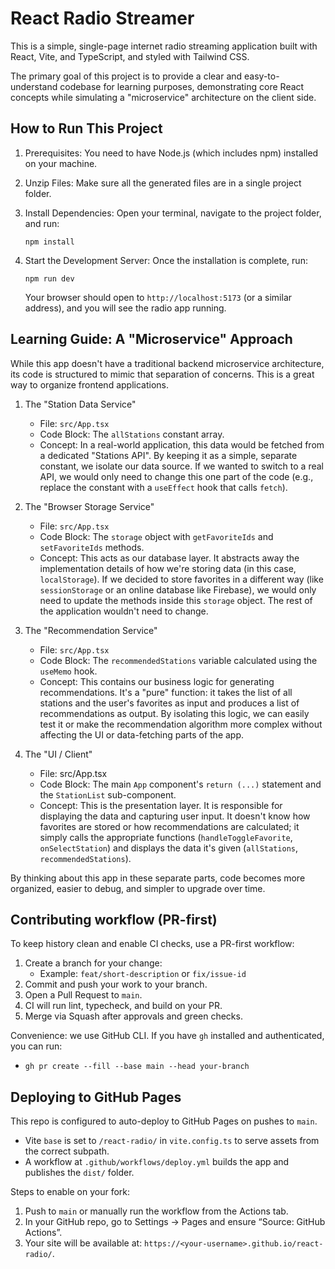 # React Radio Streamer

This is a simple, single-page internet radio streaming application built with React, Vite, and TypeScript, and styled with Tailwind CSS.

The primary goal of this project is to provide a clear and easy-to-understand codebase for learning purposes, demonstrating core React concepts while simulating a "microservice" architecture on the client side.

## How to Run This Project

1. Prerequisites: You need to have Node.js (which includes npm) installed on your machine.

2. Unzip Files: Make sure all the generated files are in a single project folder.

3. Install Dependencies: Open your terminal, navigate to the project folder, and run:
   ```
   npm install
   ```

4. Start the Development Server: Once the installation is complete, run:
   ```
   npm run dev
   ```
    Your browser should open to `http://localhost:5173` (or a similar address), and you will see the radio app running.

## Learning Guide: A "Microservice" Approach

While this app doesn't have a traditional backend microservice architecture, its code is structured to mimic that separation of concerns. This is a great way to organize frontend applications.

1. The "Station Data Service"
    - File: `src/App.tsx`
    - Code Block: The `allStations` constant array.
    - Concept: In a real-world application, this data would be fetched from a dedicated "Stations API". By keeping it as a simple, separate constant, we isolate our data source. If we wanted to switch to a real API, we would only need to change this one part of the code (e.g., replace the constant with a `useEffect` hook that calls `fetch`).

2. The "Browser Storage Service"
    - File: `src/App.tsx`
    - Code Block: The `storage` object with `getFavoriteIds` and `setFavoriteIds` methods.
    - Concept: This acts as our database layer. It abstracts away the implementation details of how we're storing data (in this case, `localStorage`). If we decided to store favorites in a different way (like `sessionStorage` or an online database like Firebase), we would only need to update the methods inside this `storage` object. The rest of the application wouldn't need to change.

3. The "Recommendation Service"
    - File: `src/App.tsx`
    - Code Block: The `recommendedStations` variable calculated using the `useMemo` hook.
    - Concept: This contains our business logic for generating recommendations. It's a "pure" function: it takes the list of all stations and the user's favorites as input and produces a list of recommendations as output. By isolating this logic, we can easily test it or make the recommendation algorithm more complex without affecting the UI or data-fetching parts of the app.

4. The "UI / Client"
    - File: src/App.tsx
    - Code Block: The main `App` component's `return (...)` statement and the `StationList` sub-component.
    - Concept: This is the presentation layer. It is responsible for displaying the data and capturing user input. It doesn't know how favorites are stored or how recommendations are calculated; it simply calls the appropriate functions (`handleToggleFavorite`, `onSelectStation`) and displays the data it's given (`allStations`, `recommendedStations`).

By thinking about this app in these separate parts, code becomes more organized, easier to debug, and simpler to upgrade over time.

## Contributing workflow (PR-first)

To keep history clean and enable CI checks, use a PR-first workflow:

1. Create a branch for your change:
    - Example: `feat/short-description` or `fix/issue-id`
2. Commit and push your work to your branch.
3. Open a Pull Request to `main`.
4. CI will run lint, typecheck, and build on your PR.
5. Merge via Squash after approvals and green checks.

Convenience: we use GitHub CLI. If you have `gh` installed and authenticated, you can run:
- `gh pr create --fill --base main --head your-branch`

## Deploying to GitHub Pages

This repo is configured to auto-deploy to GitHub Pages on pushes to `main`.

- Vite `base` is set to `/react-radio/` in `vite.config.ts` to serve assets from the correct subpath.
- A workflow at `.github/workflows/deploy.yml` builds the app and publishes the `dist/` folder.

Steps to enable on your fork:

1. Push to `main` or manually run the workflow from the Actions tab.
2. In your GitHub repo, go to Settings → Pages and ensure “Source: GitHub Actions”.
3. Your site will be available at: `https://<your-username>.github.io/react-radio/`.


